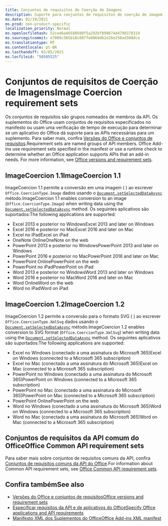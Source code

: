 ```yaml
---
title: Conjuntos de requisitos de Coerção de Imagens
description: Suporte para conjuntos de requisitos de coerção de imagem com os complementos do Office no Excel, no PowerPoint e no Word.
ms.date: 02/19/2021
ms.prod: non-product-specific
localization_priority: Normal
ms.openlocfilehash: 52ce46a46580500f5a292bf898674d4798378319
ms.sourcegitcommit: e7009c565b18c607fe0868db2e26e250ad308dce
ms.translationtype: MT
ms.contentlocale: pt-BR
ms.lasthandoff: 03/05/2021
ms.locfileid: "50505525"
---
```

# <a name="image-coercion-requirement-sets"></a><span data-ttu-id="ce09d-103">Conjuntos de requisitos de Coerção de Imagens</span><span class="sxs-lookup"><span data-stu-id="ce09d-103">Image Coercion requirement sets</span></span>

<span data-ttu-id="ce09d-p101">Os conjuntos de requisitos são grupos nomeados de membros da API. Os suplementos do Office usam conjuntos de requisitos especificados no manifesto ou usam uma verificação de tempo de execução para determinar se um aplicativo do Office dá suporte para as APIs necessárias para um suplemento. Para saber mais, confira [Versões do Office e conjuntos de requisitos](../../develop/office-versions-and-requirement-sets.md).</span><span class="sxs-lookup"><span data-stu-id="ce09d-p101">Requirement sets are named groups of API members. Office Add-ins use requirement sets specified in the manifest or use a runtime check to determine whether an Office application supports APIs that an add-in needs. For more information, see [Office versions and requirement sets](../../develop/office-versions-and-requirement-sets.md).</span></span>

## <a name="imagecoercion-11"></a><span data-ttu-id="ce09d-107">ImageCoercion 1.1</span><span class="sxs-lookup"><span data-stu-id="ce09d-107">ImageCoercion 1.1</span></span>

<span data-ttu-id="ce09d-108">ImageCoercion 1.1 permite a conversão em uma imagem ( ) ao escrever `Office.CoercionType.Image` dados usando o [`Document.setSelectedDataAsync`](/javascript/api/office/office.document#setselecteddataasync-data--options--callback-) método.</span><span class="sxs-lookup"><span data-stu-id="ce09d-108">ImageCoercion 1.1 enables conversion to an image (`Office.CoercionType.Image`) when writing data using the [`Document.setSelectedDataAsync`](/javascript/api/office/office.document#setselecteddataasync-data--options--callback-) method.</span></span> <span data-ttu-id="ce09d-109">Os seguintes aplicativos são suportados:</span><span class="sxs-lookup"><span data-stu-id="ce09d-109">The following applications are supported:</span></span>

- <span data-ttu-id="ce09d-110">Excel 2013 e posterior no Windows</span><span class="sxs-lookup"><span data-stu-id="ce09d-110">Excel 2013 and later on Windows</span></span>
- <span data-ttu-id="ce09d-111">Excel 2016 e posterior no Mac</span><span class="sxs-lookup"><span data-stu-id="ce09d-111">Excel 2016 and later on Mac</span></span>
- <span data-ttu-id="ce09d-112">Excel no iPad</span><span class="sxs-lookup"><span data-stu-id="ce09d-112">Excel on iPad</span></span>
- <span data-ttu-id="ce09d-113">OneNote Online</span><span class="sxs-lookup"><span data-stu-id="ce09d-113">OneNote on the web</span></span>
- <span data-ttu-id="ce09d-114">PowerPoint 2013 e posterior no Windows</span><span class="sxs-lookup"><span data-stu-id="ce09d-114">PowerPoint 2013 and later on Windows</span></span>
- <span data-ttu-id="ce09d-115">PowerPoint 2016 e posterior no Mac</span><span class="sxs-lookup"><span data-stu-id="ce09d-115">PowerPoint 2016 and later on Mac</span></span>
- <span data-ttu-id="ce09d-116">PowerPoint Online</span><span class="sxs-lookup"><span data-stu-id="ce09d-116">PowerPoint on the web</span></span>
- <span data-ttu-id="ce09d-117">PowerPoint no iPad</span><span class="sxs-lookup"><span data-stu-id="ce09d-117">PowerPoint on iPad</span></span>
- <span data-ttu-id="ce09d-118">Word 2013 e posterior no Windows</span><span class="sxs-lookup"><span data-stu-id="ce09d-118">Word 2013 and later on Windows</span></span>
- <span data-ttu-id="ce09d-119">Word 2016 e posterior no Mac</span><span class="sxs-lookup"><span data-stu-id="ce09d-119">Word 2016 and later on Mac</span></span>
- <span data-ttu-id="ce09d-120">Word Online</span><span class="sxs-lookup"><span data-stu-id="ce09d-120">Word on the web</span></span>
- <span data-ttu-id="ce09d-121">Word no iPad</span><span class="sxs-lookup"><span data-stu-id="ce09d-121">Word on iPad</span></span>

## <a name="imagecoercion-12"></a><span data-ttu-id="ce09d-122">ImageCoercion 1.2</span><span class="sxs-lookup"><span data-stu-id="ce09d-122">ImageCoercion 1.2</span></span>

<span data-ttu-id="ce09d-123">ImageCoercion 1.2 permite a conversão para o formato SVG ( ) ao escrever `Office.CoercionType.XmlSvg` dados usando o [`Document.setSelectedDataAsync`](/javascript/api/office/office.document#setselecteddataasync-data--options--callback-) método.</span><span class="sxs-lookup"><span data-stu-id="ce09d-123">ImageCoercion 1.2 enables conversion to SVG format (`Office.CoercionType.XmlSvg`) when writing data using the [`Document.setSelectedDataAsync`](/javascript/api/office/office.document#setselecteddataasync-data--options--callback-) method.</span></span> <span data-ttu-id="ce09d-124">Os seguintes aplicativos são suportados:</span><span class="sxs-lookup"><span data-stu-id="ce09d-124">The following applications are supported:</span></span>

- <span data-ttu-id="ce09d-125">Excel no Windows (conectado a uma assinatura do Microsoft 365)</span><span class="sxs-lookup"><span data-stu-id="ce09d-125">Excel on Windows (connected to a Microsoft 365 subscription)</span></span>
- <span data-ttu-id="ce09d-126">Excel no Mac (conectado a uma assinatura do Microsoft 365)</span><span class="sxs-lookup"><span data-stu-id="ce09d-126">Excel on Mac (connected to a Microsoft 365 subscription)</span></span>
- <span data-ttu-id="ce09d-127">PowerPoint no Windows (conectado a uma assinatura do Microsoft 365)</span><span class="sxs-lookup"><span data-stu-id="ce09d-127">PowerPoint on Windows (connected to a Microsoft 365 subscription)</span></span>
- <span data-ttu-id="ce09d-128">PowerPoint no Mac (conectado a uma assinatura do Microsoft 365)</span><span class="sxs-lookup"><span data-stu-id="ce09d-128">PowerPoint on Mac (connected to a Microsoft 365 subscription)</span></span>
- <span data-ttu-id="ce09d-129">PowerPoint Online</span><span class="sxs-lookup"><span data-stu-id="ce09d-129">PowerPoint on the web</span></span>
- <span data-ttu-id="ce09d-130">Word no Windows (conectado a uma assinatura do Microsoft 365)</span><span class="sxs-lookup"><span data-stu-id="ce09d-130">Word on Windows (connected to a Microsoft 365 subscription)</span></span>
- <span data-ttu-id="ce09d-131">Word no Mac (conectado a uma assinatura do Microsoft 365)</span><span class="sxs-lookup"><span data-stu-id="ce09d-131">Word on Mac (connected to a Microsoft 365 subscription)</span></span>

## <a name="office-common-api-requirement-sets"></a><span data-ttu-id="ce09d-132">Conjuntos de requisitos da API comum do Office</span><span class="sxs-lookup"><span data-stu-id="ce09d-132">Office Common API requirement sets</span></span>

<span data-ttu-id="ce09d-133">Para saber mais sobre conjuntos de requisitos comuns da API, confira [Conjuntos de requisitos comuns da API do Office](office-add-in-requirement-sets.md).</span><span class="sxs-lookup"><span data-stu-id="ce09d-133">For information about Common API requirement sets, see [Office Common API requirement sets](office-add-in-requirement-sets.md).</span></span>

## <a name="see-also"></a><span data-ttu-id="ce09d-134">Confira também</span><span class="sxs-lookup"><span data-stu-id="ce09d-134">See also</span></span>

- [<span data-ttu-id="ce09d-135">Versões do Office e conjuntos de requisitos</span><span class="sxs-lookup"><span data-stu-id="ce09d-135">Office versions and requirement sets</span></span>](../../develop/office-versions-and-requirement-sets.md)
- [<span data-ttu-id="ce09d-136">Especificar requisitos da API e de aplicativos do Office</span><span class="sxs-lookup"><span data-stu-id="ce09d-136">Specify Office applications and API requirements</span></span>](../../develop/specify-office-hosts-and-api-requirements.md)
- [<span data-ttu-id="ce09d-137">Manifesto XML dos Suplementos do Office</span><span class="sxs-lookup"><span data-stu-id="ce09d-137">Office Add-ins XML manifest</span></span>](../../develop/add-in-manifests.md)
